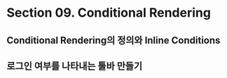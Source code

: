 # Section 09. Conditional Rendering

## Conditional Rendering의 정의와 Inline Conditions

## 로그인 여부를 나타내는 툴바 만들기
